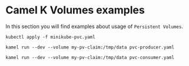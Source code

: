 # Camel K Volumes examples

In this section you will find examples about usage of `Persistent Volumes`.

```
kubectl apply -f minikube-pvc.yaml

kamel run --dev --volume my-pv-claim:/tmp/data pvc-producer.yaml

kamel run --dev --volume my-pv-claim:/tmp/data pvc-consumer.yaml
```